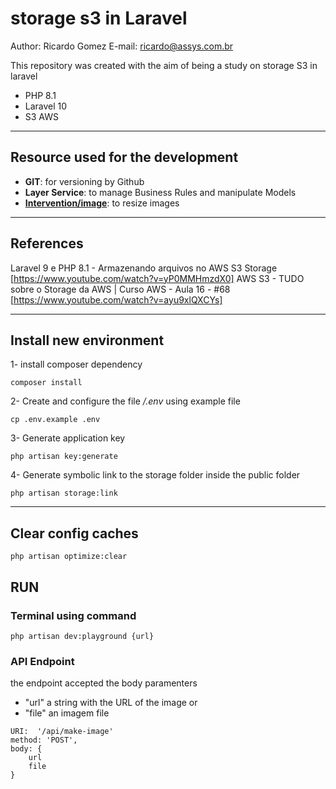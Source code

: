 # storage s3 in Laravel

Author: Ricardo Gomez
E-mail: ricardo@assys.com.br

This repository was created with the aim of being a study on storage S3 in laravel

- PHP 8.1
- Laravel 10
- S3 AWS

---

## Resource used for the development

- **GIT**: for versioning by Github
- **Layer Service**: to manage Business Rules and manipulate Models
- **[Intervention/image](https://github.com/Intervention/image)**: to resize images

---

## References

Laravel 9 e PHP 8.1 - Armazenando arquivos no AWS S3 Storage [https://www.youtube.com/watch?v=yP0MMHmzdX0]
AWS S3 - TUDO sobre o Storage da AWS | Curso AWS - Aula 16 - #68 [https://www.youtube.com/watch?v=ayu9xlQXCYs]

---

## Install new environment

1- install composer dependency

~~~shell
composer install
~~~

2- Create and configure the file _/.env_ using example file

~~~shell
cp .env.example .env
~~~

3- Generate application key

~~~shell
php artisan key:generate
~~~

4- Generate symbolic link to the storage folder inside the public folder

~~~shell
php artisan storage:link
~~~

---

## Clear config caches

~~~shell
php artisan optimize:clear
~~~


## RUN

### Terminal using command

~~~shell
php artisan dev:playground {url}
~~~

### API Endpoint

the endpoint accepted the body paramenters 
- "url" a string with the URL of the image 
  or
- "file" an imagem file

~~~
URI:  '/api/make-image'
method: 'POST',
body: {
    url
    file
}
~~~
